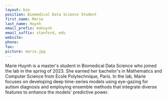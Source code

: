 ```yaml
---
layout: bio
position: Biomedical Data Science Student
first_name: Marie
last_name: Huynh
email_prefix: mahuynh
email_suffix: stanford, edu
website:
phone:
fax:
picture: marie.jpg
---
```

Marie Huynh is a master's student in Biomedical Data Science who joined the lab in the spring of 2023. She earned her bachelor's in Mathematics and Computer Science from École Polytechnique, Paris. In the lab, Marie focuses on developing deep time-series models using eye-gazing for autism diagnosis and employing ensemble methods that integrate diverse features to enhance the models' predictive power.
